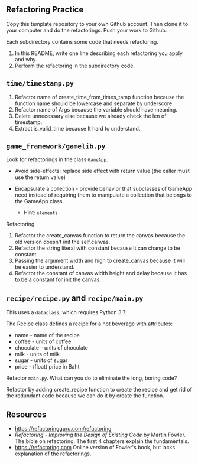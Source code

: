 ## Refactoring Practice

Copy this template repository to your own Github account. Then clone it to your computer and do the refactorings.  Push your work to Github.

Each subdirectory contains some code that needs refactoring.

1. In this README, write one line describing each refactoring you apply and why.
2. Perform the refactoring in the subdirectory code.


## `time/timestamp.py`

1. Refactor name of create_time_from_times_tamp function because the function name should be lowercase and separate by underscore.
2. Refactor name of Args because the variable should have meaning.
3. Delete unnecessary else because we already check the len of timestamp.
4. Extract is_valid_time because It hard to understand.

## `game_framework/gamelib.py`

Look for refactorings in the class `GameApp`.

* Avoid side-effects: replace side effect with return value (the caller must use the return value)

* Encapsulate a collection - provide behavior that subclasses of GameApp need instead of requiring them to manipulate a collection that belongs to the GameApp class.
  - Hint: `elements`  

Refactoring 
1. Refactor the create_canvas function to return the canvas because the old version doesn't init the self.canvas.
2. Refactor the string literal with constant because It can change to be constant.
3. Passing the argument width and high to create_canvas because It will be easier to understand.
4. Refactor the constant of canvas width height and delay because It has to be a constant for init the canvas.

## `recipe/recipe.py` and `recipe/main.py`

This uses a `dataclass`, which requires Python 3.7.

The Recipe class defines a recipe for a hot beverage with attributes:
* name - name of the recipe
* coffee - units of coffee
* chocolate - units of chocolate
* milk - units of milk
* sugar - units of sugar
* price - (float) price in Baht

Refactor `main.py`.  What can you do to eliminate the long, boring code?

Refactor by adding create_recipe function to create the recipe and get rid of the redundant code because we can do it by create the function.





## Resources

* <https://refactoringguru.com/refactoring> 
* *Refactoring - Improving the Design of Existing Code* by Martin Fowler.  The bible on refactoring.  The first 4 chapters explain the fundamentals.
* <https://refactoring.com> Online version of Fowler's book, but lacks explanation of the refactorings.

